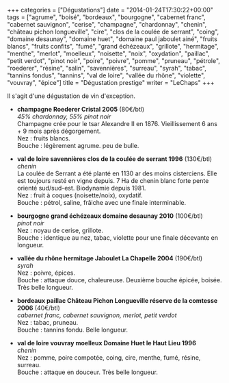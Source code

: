 +++
categories = ["Dégustations"]
date = "2014-01-24T17:30:22+00:00"
tags = ["agrume", "boisé", "bordeaux", "bourgogne", "cabernet franc", "cabernet sauvignon", "cerise", "champagne", "chardonnay", "chenin", "château pichon longueville", "cire", "clos de la coulée de serrant", "coing", "domaine desaunay", "domaine huet", "domaine paul jaboulet ainé", "fruits blancs", "fruits confits", "fumé", "grand échézeaux", "grillote", "hermitage", "menthe", "merlot", "moelleux", "noisette", "noix", "oxydation", "paillac", "petit verdot", "pinot noir", "poire", "poivre", "pomme", "pruneau", "pétrole", "roederer", "résine", "salin", "savennières", "surreau", "syrah", "tabac", "tannins fondus", "tannins", "val de loire", "vallée du rhône", "violette", "vouvray", "épice"] 
title = "Dégustation prestige"
writer = "LeChaps"
+++

Il s'agit d'une dégustation de vin d'exception.

* **champagne Roederer Cristal 2005** (80€/btl)  
_45% chardonnay, 55% pinot noir_  
Champagne crée pour le tsar Alexandre II en 1876. Vieillissement 6 ans + 9 mois après dégorgement.  
Nez : fruits blancs.  
Bouche : légèrement agrume. peu de bulle.

* **val de loire savennières clos de la coulée de serrant 1996** (130€/btl)  
_chenin_  
La coulée de Serrant a été planté en 1130 ar des moins cisterciens. Elle est toujours resté en vigne depuis. 7 Ha de chenin blanc forte pente orienté sud/sud-est. Biodynamie depuis 1981.  
Nez : fruit à coques (noisette/noix), oxydatif.  
Bouche : pétrol, saline, frâiche avec une finale interminable.

* **bourgogne grand échézeaux domaine desaunay 2010** (100€/btl)  
_pinot noir_  
Nez : noyau de cerise, grillote.  
Bouche : identique au nez, tabac, violette pour une finale décevante en longueur.

* **vallée du rhône hermitage Jaboulet La Chapelle 2004** (190€/btl)  
_syrah_  
Nez : poivre, épices.  
Bouche : attaque douce, chaleureuse. Deuxième bouche épicée, boisée. Très belle longueur.

* **bordeaux paillac Château Pichon Longueville réserve de la comtesse 2006** (40€/btl)  
_cabernet franc, cabernet sauvignon, merlot, petit verdot_  
Nez : tabac, pruneau.  
Bouche : tannins fondu. Belle longueur.

* **val de loire vouvray moelleux Domaine Huet le Haut Lieu 1996**  
_chenin_  
Nez : pomme, poire compotée, coing, cire, menthe, fumé, résine, surreau.  
Bouche : attaque en douceur. Très belle longueur.
